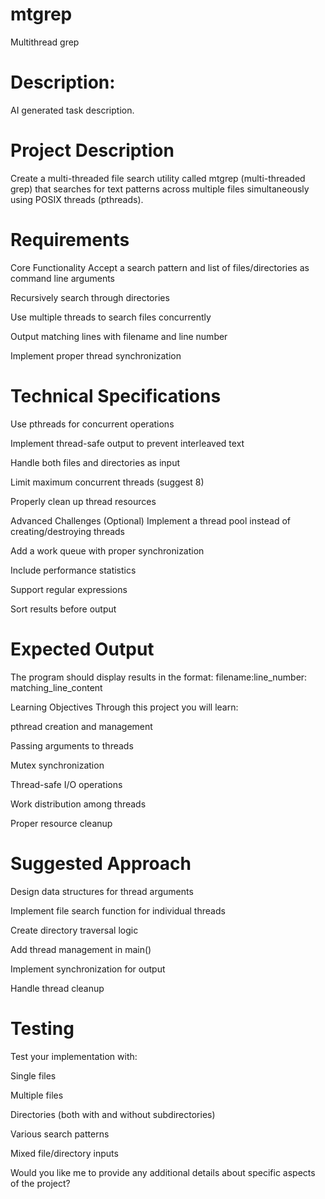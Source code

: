 # mtgrep
Multithread grep

# Description:
AI generated task description.

# Project Description
Create a multi-threaded file search utility called mtgrep (multi-threaded grep) that searches for text patterns across multiple files simultaneously using POSIX threads (pthreads).

# Requirements
Core Functionality
Accept a search pattern and list of files/directories as command line arguments

Recursively search through directories

Use multiple threads to search files concurrently

Output matching lines with filename and line number

Implement proper thread synchronization

# Technical Specifications
Use pthreads for concurrent operations

Implement thread-safe output to prevent interleaved text

Handle both files and directories as input

Limit maximum concurrent threads (suggest 8)

Properly clean up thread resources

Advanced Challenges (Optional)
Implement a thread pool instead of creating/destroying threads

Add a work queue with proper synchronization

Include performance statistics

Support regular expressions

Sort results before output

# Expected Output
The program should display results in the format:
filename:line_number: matching_line_content

Learning Objectives
Through this project you will learn:

pthread creation and management

Passing arguments to threads

Mutex synchronization

Thread-safe I/O operations

Work distribution among threads

Proper resource cleanup

# Suggested Approach
Design data structures for thread arguments

Implement file search function for individual threads

Create directory traversal logic

Add thread management in main()

Implement synchronization for output

Handle thread cleanup

# Testing
Test your implementation with:

Single files

Multiple files

Directories (both with and without subdirectories)

Various search patterns

Mixed file/directory inputs

Would you like me to provide any additional details about specific aspects of the project?